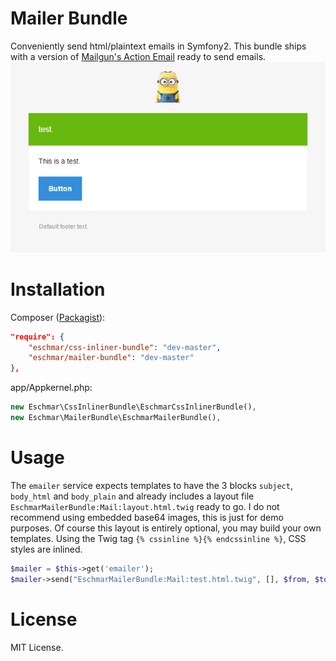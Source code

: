 # Mailer Bundle
Conveniently send html/plaintext emails in Symfony2. This bundle ships with a version of [Mailgun's Action Email](https://github.com/mailgun/transactional-email-templates) ready to send emails.
![test.html.twig](https://raw.githubusercontent.com/eschmar/mailer-bundle/master/test.html.twig.jpg)

# Installation
Composer (<a href="https://packagist.org/packages/eschmar/mailer-bundle" target="_blank">Packagist</a>):
```json
"require": {
    "eschmar/css-inliner-bundle": "dev-master",
    "eschmar/mailer-bundle": "dev-master"
},
```

app/Appkernel.php:
```php
new Eschmar\CssInlinerBundle\EschmarCssInlinerBundle(),
new Eschmar\MailerBundle\EschmarMailerBundle(),
```

# Usage
The ``emailer`` service expects templates to have the 3 blocks ``subject``, ``body_html`` and ``body_plain`` and already includes a layout file ``EschmarMailerBundle:Mail:layout.html.twig`` ready to go. I do not recommend using embedded base64 images, this is just for demo purposes. Of course this layout is entirely optional, you may build your own templates. Using the Twig tag ``{% cssinline %}{% endcssinline %}``, CSS styles are inlined.

````php
$mailer = $this->get('emailer');
$mailer->send("EschmarMailerBundle:Mail:test.html.twig", [], $from, $to[, $bcc]);
````

# License
MIT License.